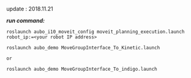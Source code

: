 update : 2018.11.21

***run command:***
```
roslaunch aubo_i10_moveit_config moveit_planning_execution.launch robot_ip:=<your robot IP address>
```
```
roslaunch aubo_demo MoveGroupInterface_To_Kinetic.launch

or 

roslaunch aubo_demo MoveGroupInterface_To_indigo.launch
```
